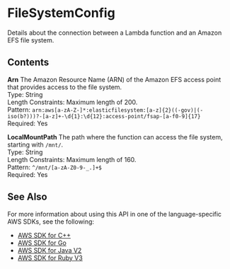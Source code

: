 # FileSystemConfig<a name="API_FileSystemConfig"></a>

Details about the connection between a Lambda function and an Amazon EFS file system\.

## Contents<a name="API_FileSystemConfig_Contents"></a>

 **Arn**   <a name="SSS-Type-FileSystemConfig-Arn"></a>
The Amazon Resource Name \(ARN\) of the Amazon EFS access point that provides access to the file system\.  
Type: String  
Length Constraints: Maximum length of 200\.  
Pattern: `arn:aws[a-zA-Z-]*:elasticfilesystem:[a-z]{2}((-gov)|(-iso(b?)))?-[a-z]+-\d{1}:\d{12}:access-point/fsap-[a-f0-9]{17}`   
Required: Yes

 **LocalMountPath**   <a name="SSS-Type-FileSystemConfig-LocalMountPath"></a>
The path where the function can access the file system, starting with `/mnt/`\.  
Type: String  
Length Constraints: Maximum length of 160\.  
Pattern: `^/mnt/[a-zA-Z0-9-_.]+$`   
Required: Yes

## See Also<a name="API_FileSystemConfig_SeeAlso"></a>

For more information about using this API in one of the language\-specific AWS SDKs, see the following:
+  [AWS SDK for C\+\+](https://docs.aws.amazon.com/goto/SdkForCpp/lambda-2015-03-31/FileSystemConfig) 
+  [AWS SDK for Go](https://docs.aws.amazon.com/goto/SdkForGoV1/lambda-2015-03-31/FileSystemConfig) 
+  [AWS SDK for Java V2](https://docs.aws.amazon.com/goto/SdkForJavaV2/lambda-2015-03-31/FileSystemConfig) 
+  [AWS SDK for Ruby V3](https://docs.aws.amazon.com/goto/SdkForRubyV3/lambda-2015-03-31/FileSystemConfig) 